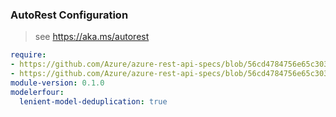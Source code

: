 ### AutoRest Configuration

> see https://aka.ms/autorest

``` yaml
require:
- https://github.com/Azure/azure-rest-api-specs/blob/56cd4784756e65c303ed7aba007ffa8c7540a587/specification/sql/resource-manager/readme.md
- https://github.com/Azure/azure-rest-api-specs/blob/56cd4784756e65c303ed7aba007ffa8c7540a587/specification/sql/resource-manager/readme.go.md
module-version: 0.1.0
modelerfour:
  lenient-model-deduplication: true
```